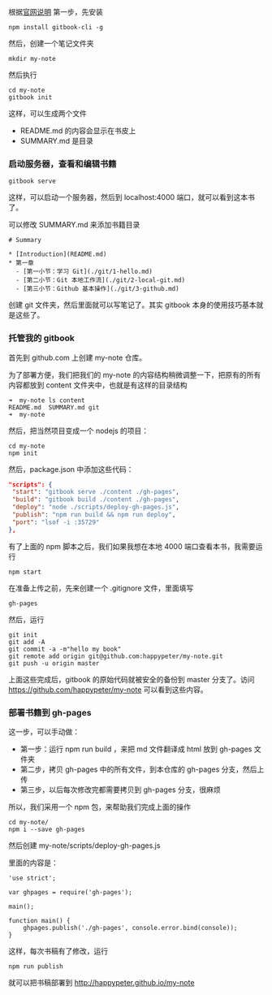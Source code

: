 
根据[官网说明](https://github.com/GitbookIO/gitbook/blob/master/docs/setup.md) 第一步，先安装

```
npm install gitbook-cli -g
```


然后，创建一个笔记文件夹

```
mkdir my-note
```

然后执行

```
cd my-note
gitbook init
```

这样，可以生成两个文件

- README.md 的内容会显示在书皮上
- SUMMARY.md 是目录

### 启动服务器，查看和编辑书籍


```
gitbook serve
```

这样，可以启动一个服务器，然后到 localhost:4000 端口，就可以看到这本书了。

可以修改 SUMMARY.md 来添加书籍目录

```
# Summary

* [Introduction](README.md)
* 第一章
  - [第一小节：学习 Git](./git/1-hello.md)
  - [第二小节：Git 本地工作流](./git/2-local-git.md)
  - [第三小节：Github 基本操作](./git/3-github.md)
```

创建 git 文件夹，然后里面就可以写笔记了。其实 gitbook 本身的使用技巧基本就是这些了。


### 托管我的 gitbook

首先到 github.com 上创建 my-note 仓库。

为了部署方便，我们把我们的 my-note 的内容结构稍微调整一下，把原有的所有内容都放到 content 文件夹中，也就是有这样的目录结构

```
➜  my-note ls content
README.md  SUMMARY.md git
➜  my-note
```

然后，把当然项目变成一个 nodejs 的项目：

```
cd my-note
npm init
```

然后，package.json 中添加这些代码：

```json
"scripts": {
 "start": "gitbook serve ./content ./gh-pages",
 "build": "gitbook build ./content ./gh-pages",
 "deploy": "node ./scripts/deploy-gh-pages.js",
 "publish": "npm run build && npm run deploy",
 "port": "lsof -i :35729"
},
```

有了上面的 npm 脚本之后，我们如果我想在本地 4000 端口查看本书，我需要运行

```
npm start
```

在准备上传之前，先来创建一个 .gitignore 文件，里面填写

```
gh-pages
```

然后，运行

```
git init
git add -A
git commit -a -m"hello my book"
git remote add origin git@github.com:happypeter/my-note.git
git push -u origin master
```

上面这些完成后，gitbook 的原始代码就被安全的备份到 master 分支了。访问 https://github.com/happypeter/my-note 可以看到这些内容。

### 部署书籍到 gh-pages

这一步，可以手动做：

- 第一步：运行 npm run build ，来把 md 文件翻译成 html 放到 gh-pages 文件夹
- 第二步，拷贝 gh-pages 中的所有文件，到本仓库的 gh-pages 分支，然后上传
- 第三步，以后每次修改完都需要拷贝到 gh-pages 分支，很麻烦

所以，我们采用一个 npm 包，来帮助我们完成上面的操作

```
cd my-note/
npm i --save gh-pages
```

然后创建 my-note/scripts/deploy-gh-pages.js

里面的内容是：

```
'use strict';

var ghpages = require('gh-pages');

main();

function main() {
    ghpages.publish('./gh-pages', console.error.bind(console));
}
```

这样，每次书稿有了修改，运行

```
npm run publish
```

就可以把书稿部署到 http://happypeter.github.io/my-note
